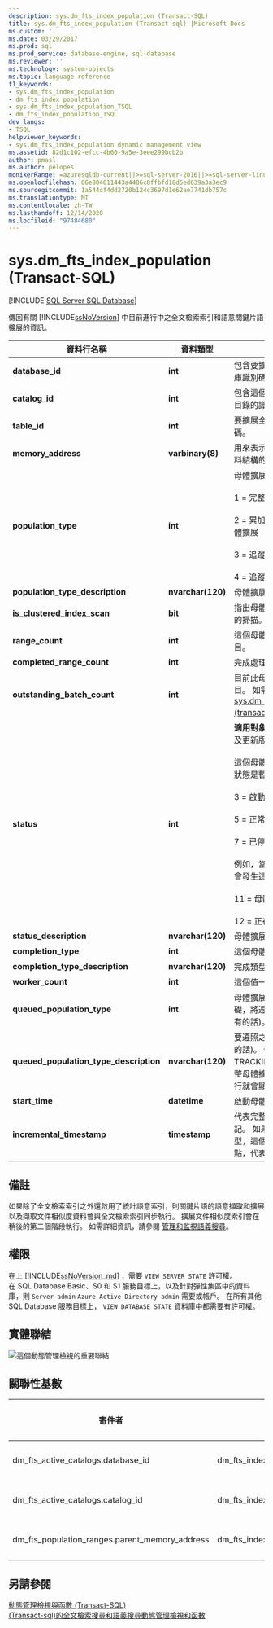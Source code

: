 ```yaml
---
description: sys.dm_fts_index_population (Transact-SQL)
title: sys.dm_fts_index_population (Transact-sql) |Microsoft Docs
ms.custom: ''
ms.date: 03/29/2017
ms.prod: sql
ms.prod_service: database-engine, sql-database
ms.reviewer: ''
ms.technology: system-objects
ms.topic: language-reference
f1_keywords:
- sys.dm_fts_index_population
- dm_fts_index_population
- sys.dm_fts_index_population_TSQL
- dm_fts_index_population_TSQL
dev_langs:
- TSQL
helpviewer_keywords:
- sys.dm_fts_index_population dynamic management view
ms.assetid: 82d1c102-efcc-4b60-9a5e-3eee299bcb2b
author: pmasl
ms.author: pelopes
monikerRange: =azuresqldb-current||>=sql-server-2016||>=sql-server-linux-2017||=azuresqldb-mi-current
ms.openlocfilehash: 06e804011443a4486c8ffbfd18d5ed639a3a3ec9
ms.sourcegitcommit: 1a544cf4dd2720b124c3697d1e62ae7741db757c
ms.translationtype: MT
ms.contentlocale: zh-TW
ms.lasthandoff: 12/14/2020
ms.locfileid: "97484680"
---
```

# <a name="sysdm_fts_index_population-transact-sql"></a>sys.dm_fts_index_population (Transact-SQL)
[!INCLUDE [SQL Server SQL Database](../../includes/applies-to-version/sql-asdb.md)]

  傳回有關 [!INCLUDE[ssNoVersion](../../includes/ssnoversion-md.md)] 中目前進行中之全文檢索索引和語意關鍵片語擴展的資訊。  
 
|資料行名稱|資料類型|描述|  
|-----------------|---------------|-----------------|  
|**database_id**|**int**|包含要擴展之全文檢索索引的資料庫識別碼。|  
|**catalog_id**|**int**|包含這個全文檢索索引之全文檢索目錄的識別碼。|  
|**table_id**|**int**|要擴展全文檢索索引的資料表識別碼。|  
|**memory_address**|**varbinary(8)**|用來表示使用中母體擴展之內部資料結構的記憶體位址。|  
|**population_type**|**int**|母體擴展的類型。 下列其中之一：<br /><br /> 1 = 完整母體擴展。<br /><br /> 2 = 累加、以時間戳記為基礎的母體擴展<br /><br /> 3 = 追蹤變更的手動更新。<br /><br /> 4 = 追蹤變更的背景更新。|  
|**population_type_description**|**nvarchar(120)**|母體擴展類型的描述。|  
|**is_clustered_index_scan**|**bit**|指出母體擴展是否涉及叢集索引上的掃描。|  
|**range_count**|**int**|這個母體擴展平行處理的子範圍數目。|  
|**completed_range_count**|**int**|完成處理的範圍數目。|  
|**outstanding_batch_count**|**int**|目前此母體擴展未處理的批次數目。 如需詳細資訊，請參閱 [sys.dm_fts_outstanding_batches &#40;transact-sql&#41;](../../relational-databases/system-dynamic-management-views/sys-dm-fts-outstanding-batches-transact-sql.md)。|  
|**status**|**int**|**適用對象**：[!INCLUDE[ssSQL11](../../includes/sssql11-md.md)] 及更新版本。<br /><br /> 這個母體擴展的狀態。 注意：有些狀態是暫時性。 下列其中之一：<br /><br /> 3 = 啟動中<br /><br /> 5 = 正常處理<br /><br /> 7 = 已停止處理<br /><br /> 例如，當自動合併正在進行時，就會發生這個狀態。<br /><br /> 11 = 母體擴展中止<br /><br /> 12 = 正在處理語意相似度擷取|  
|**status_description**|**nvarchar(120)**|母體擴展狀態的描述。|  
|**completion_type**|**int**|這個母體擴展如何完成的狀態。|  
|**completion_type_description**|**nvarchar(120)**|完成類型的描述。|  
|**worker_count**|**int**|這個值一定是 0。|  
|**queued_population_type**|**int**|母體擴展的類型，以追蹤變更為基礎，將遵照目前的母體擴展 (如果有的話)。|  
|**queued_population_type_description**|**nvarchar(120)**|要遵照之母體擴展的描述 (如果有的話)。 例如，當 CHANGE TRACKING = AUTO 而且初始完整母體擴展正在進行時，這個資料行就會顯示「自動母體擴展」。|  
|**start_time**|**datetime**|啟動母體擴展的時間。|  
|**incremental_timestamp**|**timestamp**|代表完整母體擴展的起始時間戳記。 如果是其他所有母體擴展類型，這個值是最後一個認可的檢查點，代表母體擴展的進度。|  
  
## <a name="remarks"></a>備註  
 如果除了全文檢索索引之外還啟用了統計語意索引，則關鍵片語的語意擷取和擴展以及擷取文件相似度資料會與全文檢索索引同步執行。 擴展文件相似度索引會在稍後的第二個階段執行。 如需詳細資訊，請參閱 [管理和監視語義搜尋](../../relational-databases/search/manage-and-monitor-semantic-search.md)。  
  
## <a name="permissions"></a>權限  

在上 [!INCLUDE[ssNoVersion_md](../../includes/ssnoversion-md.md)] ，需要 `VIEW SERVER STATE` 許可權。   
在 SQL Database Basic、S0 和 S1 服務目標上，以及針對彈性集區中的資料庫，則 `Server admin` `Azure Active Directory admin` 需要或帳戶。 在所有其他 SQL Database 服務目標上， `VIEW DATABASE STATE` 資料庫中都需要有許可權。   
  
## <a name="physical-joins"></a>實體聯結  
 ![這個動態管理檢視的重要聯結](../../relational-databases/system-dynamic-management-views/media/join-dm-fts-index-population-1.gif "這個動態管理檢視的重要聯結")  
  
## <a name="relationship-cardinalities"></a>關聯性基數  
  
|寄件者|收件者|關聯性|  
|----------|--------|------------------|  
|dm_fts_active_catalogs.database_id|dm_fts_index_population.database_id|一對一|  
|dm_fts_active_catalogs.catalog_id|dm_fts_index_population.catalog_id|一對一|  
|dm_fts_population_ranges.parent_memory_address|dm_fts_index_population.memory_address|多對一|  
  
## <a name="see-also"></a>另請參閱  
 [動態管理檢視與函數 &#40;Transact-SQL&#41;](~/relational-databases/system-dynamic-management-views/system-dynamic-management-views.md)   
 [&#40;Transact-sql&#41;的全文檢索搜尋和語義搜尋動態管理檢視和函數 ](../../relational-databases/system-dynamic-management-views/full-text-and-semantic-search-dynamic-management-views-functions.md)  
  
  

